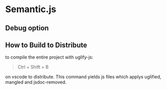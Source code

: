 # Semantic.js

## Debug option

## How to Build to Distribute

to compile the entire project with uglify-js:

> Ctrl + Shift + B

on vscode to distribute. This command yields js files which applys uglified, mangled and jsdoc-removed.
